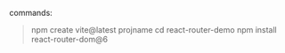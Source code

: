  commands:
 >npm create vite@latest projname
 >cd react-router-demo
  >npm install react-router-dom@6